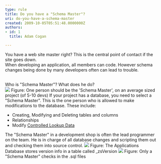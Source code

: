 ```yaml
---
type: rule
title: Do you have a "Schema Master"?
uri: do-you-have-a-schema-master
created: 2009-10-05T05:51:48.0000000Z
authors:
- id: 1
  title: Adam Cogan

---
```


 You have a web site master right? This is the central point of contact if the site goes down.
<br>When developing an application, all members can code. However schema changes being done by many developers often can lead to trouble. 

<br>Who is "Schema Master"? What does he do?<br> ![](/Standards/SoftwareDevelopment/RulesToBetterSQLServerSchemaDeployment/PublishingImages/Nick.png) Figure: One person should be the 'Schema Master', on an average sized project (of 5-10 devs) 
If your project has a database, you need to select a "Schema Master". This is the one person who is allowed to make modifications to the database. These include:

- Creating, Modifying and Deleting tables and columns
- Relationships
- Modify [Controlled Lookup Data](/Standards/SoftwareDevelopment/RulesToBetterSQLServerSchemaDeployment/Pages/DoYouDeployLookupData.aspx)

 The "Schema Master" in a development shop is often the lead programmer on the team. He is in charge of all database changes and scripting them out and checking them into source control. ![](/Standards/SoftwareDevelopment/RulesToBetterSQLServerSchemaDeployment/PublishingImages/zsVersionTable.png) Figure: The Applications Database stores version info in a table called \_zsVersion ![](/Standards/SoftwareDevelopment/RulesToBetterSQLServerSchemaDeployment/PublishingImages/SQLScriptInTFS.png) Figure: Only a "Schema Master" checks in the .sql files 
